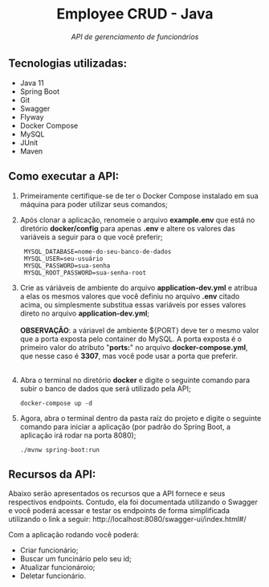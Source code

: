 # <center> Employee CRUD - Java </center>

###### <center>API de gerenciamento de funcionários</center>

## Tecnologias utilizadas:

- Java 11
- Spring Boot
- Git
- Swagger
- Flyway
- Docker Compose
- MySQL
- JUnit
- Maven

## Como executar a API:

1. Primeiramente certifique-se de ter o Docker Compose instalado em sua máquina para poder utilizar seus
   comandos;

2. Após clonar a aplicação, renomeie o arquivo <strong>example.env</strong> que está no diretório <strong>
   docker/config</strong> para apenas <strong>.env</strong> e altere os valores das variáveis a seguir para o que você
   preferir;
   ~~~
    MYSQL_DATABASE=nome-do-seu-banco-de-dados
    MYSQL_USER=seu-usuário
    MYSQL_PASSWORD=sua-senha
    MYSQL_ROOT_PASSWORD=sua-senha-root
   ~~~
3. Crie as váriáveis de ambiente do arquivo <strong>application-dev.yml</strong> e atribua a elas os mesmos valores que
   você definiu no arquivo <strong>.env</strong> citado acima, ou simplesmente substitua essas variáveis por esses
   valores direto no arquivo <strong>application-dev.yml</strong>;
   <br>
   <br>
   <strong>OBSERVAÇÃO</strong>: a váriavel de ambiente ${PORT} deve ter o mesmo valor que a porta exposta pelo container
   do MySQL. A porta exposta é o primeiro valor do atributo "<strong>ports:</strong>" no arquivo <strong>
   docker-compose.yml</strong>, que nesse caso é <strong>3307</strong>, mas você pode usar a porta que preferir.
   <br>
   <br>
4. Abra o terminal no diretório <strong>docker</strong> e digite o seguinte comando para subir o banco de dados que será
   utilizado pela API;
   ~~~
   docker-compose up -d
   ~~~
5. Agora, abra o terminal dentro da pasta raíz do projeto e digite o seguinte comando para iniciar a aplicação (por
   padrão do Spring Boot, a aplicação irá rodar na porta 8080);
   ~~~
   ./mvnw spring-boot:run 
   ~~~

## Recursos da API:

Abaixo serão apresentados os recursos que a API fornece e seus respectivos endpoints. Contudo, ela foi documentada
utilizando o Swagger e você poderá acessar e testar os endpoints de forma simplificada utilizando o link a seguir:
http://localhost:8080/swagger-ui/index.html#/

Com a aplicação rodando você poderá:

- Criar funcionário;
- Buscar um funcinário pelo seu id;
- Atualizar funcionároio;
- Deletar funcionário.

